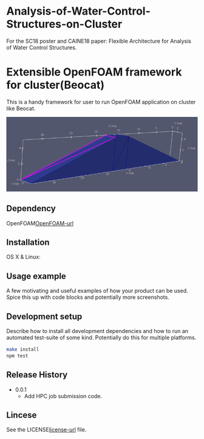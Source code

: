 # Analysis-of-Water-Control-Structures-on-Cluster
For the SC18 poster and CAINE18 paper: Flexible Architecture for Analysis of Water Control Structures.

# Extensible OpenFOAM framework for cluster(Beocat)

This is a handy framework for user to run OpenFOAM application on cluster like Beocat.

![](stlpic.png)

## Dependency

OpenFOAM[OpenFOAM-url] 


## Installation

OS X & Linux:

 

## Usage example

A few motivating and useful examples of how your product can be used. Spice this up with code blocks and potentially more screenshots.


 
## Development setup

Describe how to install all development dependencies and how to run an automated test-suite of some kind. Potentially do this for multiple platforms.

```sh
make install
npm test
```

## Release History

* 0.0.1
    * Add HPC job submission code.

## Lincese

See the LICENSE[license-url] file.
 

 [license-url]: https://github.com/paragon520/Analysis-of-Water-Control-Structures-on-Cluster/blob/master/LICENSE
 [OpenFOAM-url]:  https://openfoam.org/download/

 